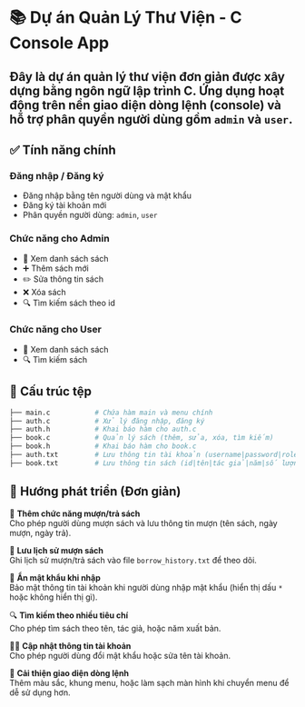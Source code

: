 # 📚 Dự án Quản Lý Thư Viện - C Console App
Đây là dự án quản lý thư viện đơn giản được xây dựng bằng ngôn ngữ lập trình C. Ứng dụng hoạt động trên nền **giao diện dòng lệnh (console)** và hỗ trợ **phân quyền người dùng** gồm `admin` và `user`.
---
## ✅ Tính năng chính

### Đăng nhập / Đăng ký
- Đăng nhập bằng tên người dùng và mật khẩu
- Đăng ký tài khoản mới
- Phân quyền người dùng: `admin`, `user`

### Chức năng cho Admin
- 📖 Xem danh sách sách
- ➕ Thêm sách mới
- ✏️ Sửa thông tin sách
- ❌ Xóa sách
- 🔍 Tìm kiếm sách theo id

### Chức năng cho User
- 📖 Xem danh sách sách
- 🔍 Tìm kiếm sách

## 📂 Cấu trúc tệp
```bash
├── main.c           # Chứa hàm main và menu chính
├── auth.c           # Xử lý đăng nhập, đăng ký
├── auth.h           # Khai báo hàm cho auth.c
├── book.c           # Quản lý sách (thêm, sửa, xóa, tìm kiếm)
├── book.h           # Khai báo hàm cho book.c
├── auth.txt         # Lưu thông tin tài khoản (username|password|role)
├── book.txt         # Lưu thông tin sách (id|tên|tác giả|năm|số lượng)
```
## 🚀 Hướng phát triển (Đơn giản)

🧾 **Thêm chức năng mượn/trả sách**  
Cho phép người dùng mượn sách và lưu thông tin mượn (tên sách, ngày mượn, ngày trả).

📁 **Lưu lịch sử mượn sách**  
Ghi lịch sử mượn/trả sách vào file `borrow_history.txt` để theo dõi.

🔐 **Ẩn mật khẩu khi nhập**  
Bảo mật thông tin tài khoản khi người dùng nhập mật khẩu (hiển thị dấu `*` hoặc không hiển thị gì).

🔍 **Tìm kiếm theo nhiều tiêu chí**  
Cho phép tìm sách theo tên, tác giả, hoặc năm xuất bản.

🧑‍💼 **Cập nhật thông tin tài khoản**  
Cho phép người dùng đổi mật khẩu hoặc sửa tên tài khoản.

🧹 **Cải thiện giao diện dòng lệnh**  
Thêm màu sắc, khung menu, hoặc làm sạch màn hình khi chuyển menu để dễ sử dụng hơn.
